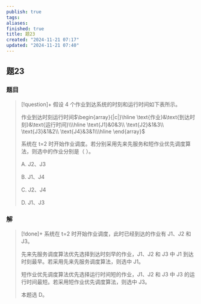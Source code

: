 ```yaml
---
publish: true
tags: 
aliases: 
finished: true
title: 题23
created: "2024-11-21 07:17"
updated: "2024-11-21 07:40"
---
```

## 题23
### 题目
> [!question]+
> 假设 4 个作业到达系统的时刻和运行时间如下表所示。
> 
> 作业到达时刻运行时间$\begin{array}{|c|}\hline \text{作业}&\text{到达时刻}&\text{运行时间}\\\hline \text{J1}&0&3\\ \text{J2}&1&3\\ \text{J3}&1&2\\ \text{J4}&3&1\\\hline \end{array}$
> 
> 系统在 t=2 时开始作业调度。若分别采用先来先服务和短作业优先调度算法，则选中的作业分别是（ ）。
> 
> A. J2、J3
> 
> B. J1、J4
> 
> C. J2、J4
> 
> D. J1、J3
### 解
> [!done]+
> 系统在 t=2 时开始作业调度，此时已经到达的作业有 J1、J2 和 J3。
> 
> 先来先服务调度算法优先选择到达时刻早的作业，J1、J2 和 J3 中 J1 到达时刻最早。若采用先来先服务调度算法，则选中 J1。
> 
> 短作业优先调度算法优先选择运行时间短的作业，J1、J2 和 J3 中 J3 的运行时间最短。若采用短作业优先调度算法，则选中 J3。
> 
> 本题选 D。